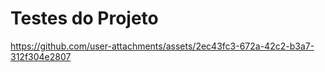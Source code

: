 # Testes do Projeto




https://github.com/user-attachments/assets/2ec43fc3-672a-42c2-b3a7-312f304e2807

